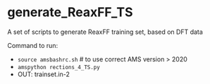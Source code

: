 # generate_ReaxFF_TS
A set of scripts to generate ReaxFF training set, based on DFT data

Command to run: 
* ```source amsbashrc.sh``` # to use correct AMS version > 2020 
* ```amspython rections_4_TS.py``` 
* OUT: trainset.in-2
